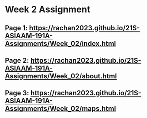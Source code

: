 # Week 2 Assignment

## Page 1: https://rachan2023.github.io/21S-ASIAAM-191A-Assignments/Week_02/index.html

## Page 2: https://rachan2023.github.io/21S-ASIAAM-191A-Assignments/Week_02/about.html

## Page 3: https://rachan2023.github.io/21S-ASIAAM-191A-Assignments/Week_02/maps.html